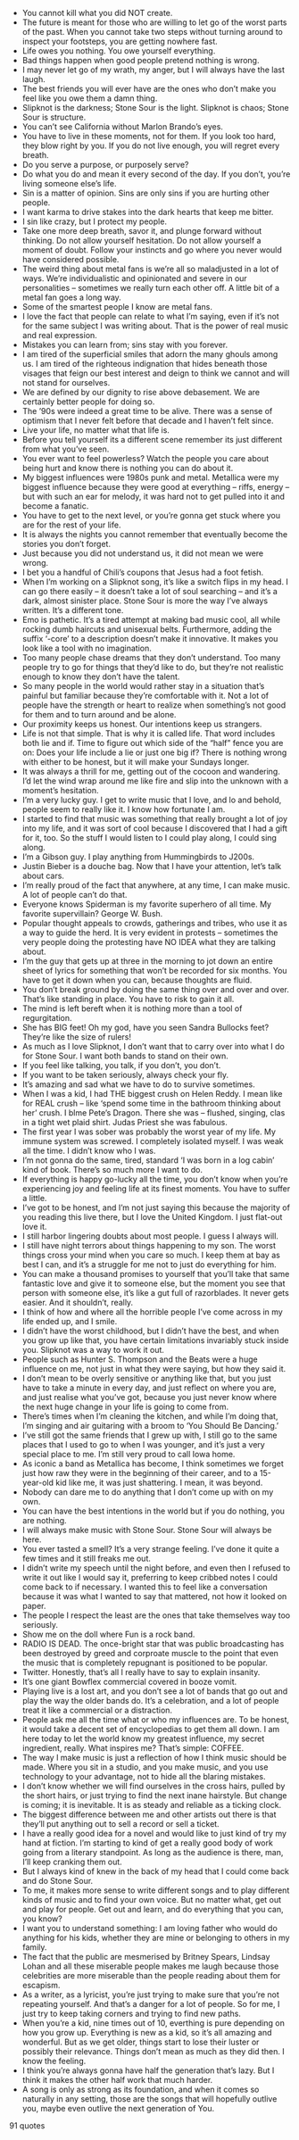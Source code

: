  - You cannot kill what you did NOT create.
 - The future is meant for those who are willing to let go of the worst parts of the past. When you cannot take two steps without turning around to inspect your footsteps, you are getting nowhere fast.
 - Life owes you nothing. You owe yourself everything.
 - Bad things happen when good people pretend nothing is wrong.
 - I may never let go of my wrath, my anger, but I will always have the last laugh.
 - The best friends you will ever have are the ones who don’t make you feel like you owe them a damn thing.
 - Slipknot is the darkness; Stone Sour is the light. Slipknot is chaos; Stone Sour is structure.
 - You can’t see California without Marlon Brando’s eyes.
 - You have to live in these moments, not for them. If you look too hard, they blow right by you. If you do not live enough, you will regret every breath.
 - Do you serve a purpose, or purposely serve?
 - Do what you do and mean it every second of the day. If you don’t, you’re living someone else’s life.
 - Sin is a matter of opinion. Sins are only sins if you are hurting other people.
 - I want karma to drive stakes into the dark hearts that keep me bitter.
 - I sin like crazy, but I protect my people.
 - Take one more deep breath, savor it, and plunge forward without thinking. Do not allow yourself hesitation. Do not allow yourself a moment of doubt. Follow your instincts and go where you never would have considered possible.
 - The weird thing about metal fans is we’re all so maladjusted in a lot of ways. We’re individualistic and opinionated and severe in our personalities – sometimes we really turn each other off. A little bit of a metal fan goes a long way.
 - Some of the smartest people I know are metal fans.
 - I love the fact that people can relate to what I’m saying, even if it’s not for the same subject I was writing about. That is the power of real music and real expression.
 - Mistakes you can learn from; sins stay with you forever.
 - I am tired of the superficial smiles that adorn the many ghouls among us. I am tired of the righteous indignation that hides beneath those visages that feign our best interest and deign to think we cannot and will not stand for ourselves.
 - We are defined by our dignity to rise above debasement. We are certainly better people for doing so.
 - The ’90s were indeed a great time to be alive. There was a sense of optimism that I never felt before that decade and I haven’t felt since.
 - Live your life, no matter what that life is.
 - Before you tell yourself its a different scene remember its just different from what you’ve seen.
 - You ever want to feel powerless? Watch the people you care about being hurt and know there is nothing you can do about it.
 - My biggest influences were 1980s punk and metal. Metallica were my biggest influence because they were good at everything – riffs, energy – but with such an ear for melody, it was hard not to get pulled into it and become a fanatic.
 - You have to get to the next level, or you’re gonna get stuck where you are for the rest of your life.
 - It is always the nights you cannot remember that eventually become the stories you don’t forget.
 - Just because you did not understand us, it did not mean we were wrong.
 - I bet you a handful of Chili’s coupons that Jesus had a foot fetish.
 - When I’m working on a Slipknot song, it’s like a switch flips in my head. I can go there easily – it doesn’t take a lot of soul searching – and it’s a dark, almost sinister place. Stone Sour is more the way I’ve always written. It’s a different tone.
 - Emo is pathetic. It’s a tired attempt at making bad music cool, all while rocking dumb haircuts and unisexual belts. Furthermore, adding the suffix ‘-core’ to a description doesn’t make it innovative. It makes you look like a tool with no imagination.
 - Too many people chase dreams that they don’t understand. Too many people try to go for things that they’d like to do, but they’re not realistic enough to know they don’t have the talent.
 - So many people in the world would rather stay in a situation that’s painful but familiar because they’re comfortable with it. Not a lot of people have the strength or heart to realize when something’s not good for them and to turn around and be alone.
 - Our proximity keeps us honest. Our intentions keep us strangers.
 - Life is not that simple. That is why it is called life. That word includes both lie and if. Time to figure out which side of the “half” fence you are on: Does your life include a lie or just one big if? There is nothing wrong with either to be honest, but it will make your Sundays longer.
 - It was always a thrill for me, getting out of the cocoon and wandering. I’d let the wind wrap around me like fire and slip into the unknown with a moment’s hesitation.
 - I’m a very lucky guy. I get to write music that I love, and lo and behold, people seem to really like it. I know how fortunate I am.
 - I started to find that music was something that really brought a lot of joy into my life, and it was sort of cool because I discovered that I had a gift for it, too. So the stuff I would listen to I could play along, I could sing along.
 - I’m a Gibson guy. I play anything from Hummingbirds to J200s.
 - Justin Bieber is a douche bag. Now that I have your attention, let’s talk about cars.
 - I’m really proud of the fact that anywhere, at any time, I can make music. A lot of people can’t do that.
 - Everyone knows Spiderman is my favorite superhero of all time. My favorite supervillain? George W. Bush.
 - Popular thought appeals to crowds, gatherings and tribes, who use it as a way to guide the herd. It is very evident in protests – sometimes the very people doing the protesting have NO IDEA what they are talking about.
 - I’m the guy that gets up at three in the morning to jot down an entire sheet of lyrics for something that won’t be recorded for six months. You have to get it down when you can, because thoughts are fluid.
 - You don’t break ground by doing the same thing over and over and over. That’s like standing in place. You have to risk to gain it all.
 - The mind is left bereft when it is nothing more than a tool of regurgitation.
 - She has BIG feet! Oh my god, have you seen Sandra Bullocks feet? They’re like the size of rulers!
 - As much as I love Slipknot, I don’t want that to carry over into what I do for Stone Sour. I want both bands to stand on their own.
 - If you feel like talking, you talk, if you don’t, you don’t.
 - If you want to be taken seriously, always check your fly.
 - It’s amazing and sad what we have to do to survive sometimes.
 - When I was a kid, I had THE biggest crush on Helen Reddy. I mean like for REAL crush – like ‘spend some time in the bathroom thinking about her’ crush. I blme Pete’s Dragon. There she was – flushed, singing, clas in a tight wet plaid shirt. Judas Priest she was fabulous.
 - The first year I was sober was probably the worst year of my life. My immune system was screwed. I completely isolated myself. I was weak all the time. I didn’t know who I was.
 - I’m not gonna do the same, tired, standard ‘I was born in a log cabin’ kind of book. There’s so much more I want to do.
 - If everything is happy go-lucky all the time, you don’t know when you’re experiencing joy and feeling life at its finest moments. You have to suffer a little.
 - I’ve got to be honest, and I’m not just saying this because the majority of you reading this live there, but I love the United Kingdom. I just flat-out love it.
 - I still harbor lingering doubts about most people. I guess I always will.
 - I still have night terrors about things happening to my son. The worst things cross your mind when you care so much. I keep them at bay as best I can, and it’s a struggle for me not to just do everything for him.
 - You can make a thousand promises to yourself that you’ll take that same fantastic love and give it to someone else, but the moment you see that person with someone else, it’s like a gut full of razorblades. It never gets easier. And it shouldn’t, really.
 - I think of how and where all the horrible people I’ve come across in my life ended up, and I smile.
 - I didn’t have the worst childhood, but I didn’t have the best, and when you grow up like that, you have certain limitations invariably stuck inside you. Slipknot was a way to work it out.
 - People such as Hunter S. Thompson and the Beats were a huge influence on me, not just in what they were saying, but how they said it.
 - I don’t mean to be overly sensitive or anything like that, but you just have to take a minute in every day, and just reflect on where you are, and just realise what you’ve got, because you just never know where the next huge change in your life is going to come from.
 - There’s times when I’m cleaning the kitchen, and while I’m doing that, I’m singing and air guitaring with a broom to ‘You Should Be Dancing.’
 - I’ve still got the same friends that I grew up with, I still go to the same places that I used to go to when I was younger, and it’s just a very special place to me. I’m still very proud to call Iowa home.
 - As iconic a band as Metallica has become, I think sometimes we forget just how raw they were in the beginning of their career, and to a 15-year-old kid like me, it was just shattering. I mean, it was beyond.
 - Nobody can dare me to do anything that I don’t come up with on my own.
 - You can have the best intentions in the world but if you do nothing, you are nothing.
 - I will always make music with Stone Sour. Stone Sour will always be here.
 - You ever tasted a smell? It’s a very strange feeling. I’ve done it quite a few times and it still freaks me out.
 - I didn’t write my speech until the night before, and even then I refused to write it out like I would say it, preferring to keep cribbed notes I could come back to if necessary. I wanted this to feel like a conversation because it was what I wanted to say that mattered, not how it looked on paper.
 - The people I respect the least are the ones that take themselves way too seriously.
 - Show me on the doll where Fun is a rock band.
 - RADIO IS DEAD. The once-bright star that was public broadcasting has been destroyed by greed and corproate muscle to the point that even the music that is completely repugnant is positioned to be popular.
 - Twitter. Honestly, that’s all I really have to say to explain insanity.
 - It’s one giant Bowflex commercial covered in booze vomit.
 - Playing live is a lost art, and you don’t see a lot of bands that go out and play the way the older bands do. It’s a celebration, and a lot of people treat it like a commercial or a distraction.
 - People ask me all the time what or who my influences are. To be honest, it would take a decent set of encyclopedias to get them all down. I am here today to let the world know my greatest influence, my secret ingredient, really. What inspires me? That’s simple: COFFEE.
 - The way I make music is just a reflection of how I think music should be made. Where you sit in a studio, and you make music, and you use technology to your advantage, not to hide all the blaring mistakes.
 - I don’t know whether we will find ourselves in the cross hairs, pulled by the short hairs, or just trying to find the next inane hairstyle. But change is coming; it is inevitable. It is as steady and reliable as a ticking clock.
 - The biggest difference between me and other artists out there is that they’ll put anything out to sell a record or sell a ticket.
 - I have a really good idea for a novel and would like to just kind of try my hand at fiction. I’m starting to kind of get a really good body of work going from a literary standpoint. As long as the audience is there, man, I’ll keep cranking them out.
 - But I always kind of knew in the back of my head that I could come back and do Stone Sour.
 - To me, it makes more sense to write different songs and to play different kinds of music and to find your own voice. But no matter what, get out and play for people. Get out and learn, and do everything that you can, you know?
 - I want you to understand something: I am loving father who would do anything for his kids, whether they are mine or belonging to others in my family.
 - The fact that the public are mesmerised by Britney Spears, Lindsay Lohan and all these miserable people makes me laugh because those celebrities are more miserable than the people reading about them for escapism.
 - As a writer, as a lyricist, you’re just trying to make sure that you’re not repeating yourself. And that’s a danger for a lot of people. So for me, I just try to keep taking corners and trying to find new paths.
 - When you’re a kid, nine times out of 10, everthing is pure depending on how you grow up. Everything is new as a kid, so it’s all amazing and wonderful. But as we get older, things start to lose their luster or possibly their relevance. Things don’t mean as much as they did then. I know the feeling.
 - I think you’re always gonna have half the generation that’s lazy. But I think it makes the other half work that much harder.
 - A song is only as strong as its foundation, and when it comes so naturally in any setting, those are the songs that will hopefully outlive you, maybe even outlive the next generation of You.

91 quotes